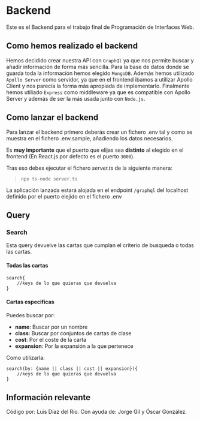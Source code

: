 # Backend

Este es el Backend para el trabajo final de Programación de Interfaces Web.

## Como hemos realizado el backend

Hemos decidido crear nuestra API con `GraphQl` ya que nos permite buscar y añadir información de forma más sencilla. Para la base de datos donde se guarda toda la información hemos elegido `MongoDB`. Además hemos utilizado `Apollo Server` como servidor, ya que en el frontend ibamos a utilizar Apollo Client y nos parecía la forma más apropiada de implementarlo. Finalmente hemos utiliado `Express` como middleware ya que es compatible con Apollo Server y además de ser la más usada junto con `Node.js`.

## Como lanzar el backend

Para lanzar el backend primero deberás crear un fichero .env tal y como se muestra en el fichero .env.sample, añadiendo los datos necesarios.

Es **muy importante** que el puerto que elijas sea **distinto** al elegido en el frontend (En React.js por defecto es el puerto `3000`).

Tras eso debes ejecutar el fichero _server.ts_ de la siguiente manera:

> `npx ts-node server.ts`

La aplicación lanzada estará alojada en el endpoint `/graphql` del localhost definido por el puerto elejido en el fichero .env

## Query

### Search

Esta query devuelve las cartas que cumplan el criterio de busqueda o todas las cartas.

#### Todas las cartas

```
search{
    //keys de lo que quieras que devuelva
}   
```

#### Cartas especificas

Puedes buscar por:

* **name**: Buscar por un nombre
* **class**: Buscar por conjuntos de cartas de clase
* **cost**: Por el coste de la carta
* **expansion**: Por la expansión a la que pertenece

Como utilizarla:

```
search(by: {name || class || cost || expansion}){
    //keys de lo que quieras que devuelva
}
```


## Información relevante

Código por: Luis Díaz del Río.
Con ayuda de: Jorge Gil y Óscar González.

